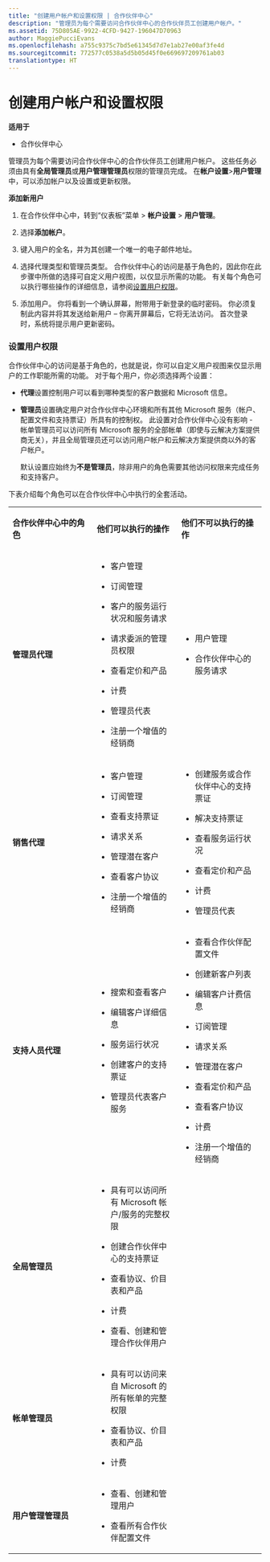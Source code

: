 ```yaml
---
title: "创建用户帐户和设置权限 | 合作伙伴中心"
description: "管理员为每个需要访问合作伙伴中心的合作伙伴员工创建用户帐户。"
ms.assetid: 75D805AE-9922-4CFD-9427-196047D70963
author: MaggiePucciEvans
ms.openlocfilehash: a755c9375c7bd5e61345d7d7e1ab27e00af3fe4d
ms.sourcegitcommit: 772577c0538a5d5b05d45f0e669697209761ab03
translationtype: HT
---
```

# <a name="create-user-accounts-and-set-permissions"></a>创建用户帐户和设置权限

**适用于**

-  合作伙伴中心

管理员为每个需要访问合作伙伴中心的合作伙伴员工创建用户帐户。 这些任务必须由具有**全局管理员**或**用户管理管理员**权限的管理员完成。 在**帐户设置**&gt;**用户管理**中，可以添加帐户以及设置或更新权限。

**添加新用户**

1.  在合作伙伴中心中，转到“仪表板”菜单 &gt; **帐户设置** &gt; **用户管理**。
2.  选择**添加帐户**。

3.  键入用户的全名，并为其创建一个唯一的电子邮件地址。

4.  选择代理类型和管理员类型。 合作伙伴中心的访问是基于角色的，因此你在此步骤中所做的选择可自定义用户视图，以仅显示所需的功能。 有关每个角色可以执行哪些操作的详细信息，请参阅[设置用户权限](#setuserpermissions)。

5.  添加用户。 你将看到一个确认屏幕，附带用于新登录的临时密码。 你必须复制此内容并将其发送给新用户 – 你离开屏幕后，它将无法访问。 首次登录时，系统将提示用户更新密码。

### <a href="" id="setuserpermissions"></a>设置用户权限

合作伙伴中心的访问是基于角色的，也就是说，你可以自定义用户视图来仅显示用户的工作职能所需的功能。 对于每个用户，你必须选择两个设置：

-   **代理**设置控制用户可以看到哪种类型的客户数据和 Microsoft 信息。

-   **管理员**设置确定用户对合作伙伴中心环境和所有其他 Microsoft 服务（帐户、配置文件和支持票证）所具有的控制权。 此设置对合作伙伴中心没有影响 - 帐单管理员可以访问所有 Microsoft 服务的全部帐单（即使与云解决方案提供商无关），并且全局管理员还可以访问用户帐户和云解决方案提供商以外的客户帐户。

    默认设置应始终为**不是管理员**，除非用户的角色需要其他访问权限来完成任务和支持客户。

下表介绍每个角色可以在合作伙伴中心中执行的全套活动。

<table>
<colgroup>
<col width="33%" />
<col width="33%" />
<col width="33%" />
</colgroup>
<tbody>
<tr class="odd">
<td><p><strong>合作伙伴中心中的角色</strong></p></td>
<td><p><strong>他们可以执行的操作</strong></p></td>
<td><p><strong>他们不可以执行的操作</strong></p></td>
</tr>
<tr class="even">
<td><p><strong>管理员代理</strong></p></td>
<td><ul>
<li><p>客户管理</p></li>
<li><p>订阅管理</p></li>
<li><p>客户的服务运行状况和服务请求</p></li>
<li><p>请求委派的管理员权限</p></li>
<li><p>查看定价和产品</p></li>
<li><p>计费</p></li>
<li><p>管理员代表</p></li>
<li><p>注册一个增值的经销商</p></li>
</ul></td>
<td><ul>
<li><p>用户管理</p></li>
<li><p>合作伙伴中心的服务请求</p></li>
</ul></td>
</tr>
<tr class="odd">
<td><p><strong>销售代理</strong></p></td>
<td><ul>
<li><p>客户管理</p></li>
<li><p>订阅管理</p></li>
<li><p>查看支持票证</p></li>
<li><p>请求关系</p></li>
<li><p>管理潜在客户</p></li>
<li><p>查看客户协议</p></li>
<li><p>注册一个增值的经销商</p></li>
</ul></td>
<td><ul>
<li><p>创建服务或合作伙伴中心的支持票证</p></li>
<li><p>解决支持票证</p></li>
<li><p>查看服务运行状况</p></li>
<li><p>查看定价和产品</p></li>
<li><p>计费</p></li>
<li><p>管理员代表</p></li>
</ul></td>
</tr>
<tr class="even">
<td><p><strong>支持人员代理</strong></p></td>
<td><ul>
<li><p>搜索和查看客户</p></li>
<li><p>编辑客户详细信息</p></li>
<li><p>服务运行状况</p></li>
<li><p>创建客户的支持票证</p></li>
<li><p>管理员代表客户服务</p></li>
</ul></td>
<td><ul>
<li><p>查看合作伙伴配置文件</p></li>
<li><p>创建新客户列表</p></li>
<li><p>编辑客户计费信息</p></li>
<li><p>订阅管理</p></li>
<li><p>请求关系</p></li>
<li><p>管理潜在客户</p></li>
<li><p>查看定价和产品</p></li>
<li><p>查看客户协议</p></li>
<li><p>计费</p></li>
<li><p>注册一个增值的经销商</p></li>
</ul></td>
</tr>
<tr class="odd">
<td><p><strong>全局管理员</strong></p></td>
<td><ul>
<li><p>具有可以访问所有 Microsoft 帐户/服务的完整权限</p></li>
<li><p>创建合作伙伴中心的支持票证</p></li>
<li><p>查看协议、价目表和产品</p></li>
<li><p>计费</p></li>
<li><p>查看、创建和管理合作伙伴用户</p></li>
</ul></td>
<td></td>
</tr>
<tr class="even">
<td><p><strong>帐单管理员</strong></p></td>
<td><ul>
<li><p>具有可以访问来自 Microsoft 的所有帐单的完整权限</p></li>
<li><p>查看协议、价目表和产品</p></li>
<li><p>计费</p></li>
</ul></td>
<td></td>
</tr>
<tr class="odd">
<td><p><strong>用户管理管理员</strong></p></td>
<td><ul>
<li><p>查看、创建和管理用户</p></li>
<li><p>查看所有合作伙伴配置文件</p></li>
</ul></td>
<td></td>
</tr>
</tbody>
</table>

 

 

 



